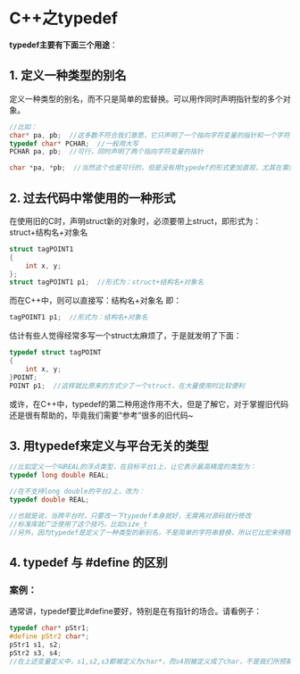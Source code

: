 # C++之typedef

**typedef主要有下面三个用途**：

## 1. 定义一种类型的别名

定义一种类型的别名，而不只是简单的宏替换。可以用作同时声明指针型的多个对象。

```cpp
//比如：
char* pa, pb;  //这多数不符合我们意愿，它只声明了一个指向字符变量的指针和一个字符变量
typedef char* PCHAR;  //一般用大写
PCHAR pa, pb;  //可行，同时声明了两个指向字符变量的指针

char *pa, *pb;  //当然这个也是可行的，但是没有用typedef的形式更加直观，尤其在需要大量指针的地方，typedef的方式更加便利。
```

## 2. 过去代码中常使用的一种形式

在使用旧的C时，声明struct新的对象时，必须要带上struct，即形式为：struct+结构名+对象名

```c#
struct tagPOINT1
{
    int x, y;
};
struct tagPOINT1 p1;  //形式为：struct+结构名+对象名
```

而在C++中，则可以直接写：结构名+对象名 即：

```c++
tagPOINT1 p1;  //形式为：结构名+对象名
```

估计有些人觉得经常多写一个struct太麻烦了，于是就发明了下面：

```cpp
typedef struct tagPOINT
{
    int x, y;
}POINT;
POINT p1;  //这样就比原来的方式少了一个struct，在大量使用时比较便利
```

或许，在C++中，typedef的第二种用途作用不大，但是了解它，对于掌握旧代码还是很有帮助的，毕竟我们需要“参考”很多的旧代码~

## 3. 用typedef来定义与平台无关的类型

```cpp
//比如定义一个叫REAL的浮点类型，在目标平台1上，让它表示最高精度的类型为：
typedef long double REAL;

//在不支持long double的平台2上，改为：
typedef double REAL;

//也就是说，当跨平台时，只要改一下typedef本身就好，无需再对源码就行修改
//标准库就广泛使用了这个技巧，比如size_t
//另外，因为typedef是定义了一种类型的新别名，不是简单的字符串替换，所以它比宏来得稳健
```

## 4. typedef 与 #define 的区别

### 案例：

通常讲，typedef要比#define要好，特别是在有指针的场合。请看例子：

```cpp
typedef char* pStr1;
#define pStr2 char*;
pStr1 s1, s2;
pStr2 s3, s4;
//在上述变量定义中，s1,s2,s3都被定义为char*，而s4则被定义成了char，不是我们所预期的指针变量，根本原因就在于#define只是简单的字符串替换，而typedef则是为一个类型起一个新的名字
```

















